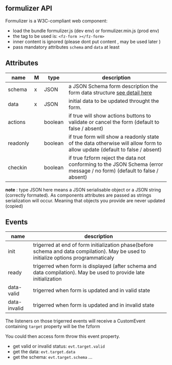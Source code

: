 

## formulizer API

Formulizer is a W3C-compliant web component:

- load the bundle formulizer.js (dev env) or formulizer.min.js (prod env) 
- the tag to be used is: `<fz-form ></fz-form>`
- inner content is ignored (please dont put content , may be used later )
- pass mandatory attributes `schema` and `data` at least



## Attributes 
| name | M | type | description |
| ---- | - | ---- | ----------- |
| schema | x | JSON | a JSON Schema form description the form data structure [see detail here](./Schema_for_fz-form.md) |
| data | x | JSON | initial data to be updated throught the form. |
| actions |  | boolean | if true will show actions buttons to validate or cancel the form (default to false / absent)|
| readonly |   | boolean | if true form will show a readonly state of the data otherwise will allow form to allow update (default to false / absent) |
| checkin |   | boolean | if true fzform reject the data not conforming to the JSON Schema (error message / no form) (default to false / absent) |

__note__ : 
    type JSON here means a JSON serialisable object or a JSON string (correctly formated).
    As components attributes are passed as strings serialization will occur. 
    Meaning that objects you provide are never updated (copied)

## Events 

| name | description |
| ---- | ----------- |
| init | trigerred at end of form initialization phase(before schema and data compilation). May be used to initialize options programmaticaly  |
| ready | trigerred when form is displayed (after schema and data compilation). May be used to provide late initialization |
| data-valid | trigerred when form is updated and in valid state |
| data-invalid | trigerred when form is updated and in invalid state |

The listeners on those trigerred events will receive a CustomEvent 
containing `target` property will be the fzform

You could then access form throw this event property.

- get valid or invalid status: `evt.target.valid`
- get the data: `evt.target.data`
- get the schema: `evt.target.schema` ...